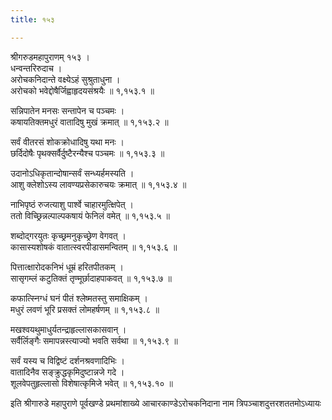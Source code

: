 ```yaml
---
title: १५३

---
```

श्रीगरुडमहापुराणम् १५३ ।  
धन्वन्तरिरुदाच ।  
अरोचकनिदान्ते वक्ष्येऽहं सुश्रुताधुना ।  
अरोचको भवेद्दोषैर्जिह्वाहृदयसंश्रयैः ॥ १,१५३.१ ॥  
  
सन्निपातेन मनसः सन्तापेन च पञ्चमः ।  
कषायतिक्तमधुरं वातादिषु मुखं क्रमात् ॥ १,१५३.२ ॥  
  
सर्वं वीतरसं शोकक्रोधादिषु यथा मनः ।  
छर्दिदोषैः पृथक्सर्वैर्दुष्टैरन्यैश्च पञ्चमः ॥ १,१५३.३ ॥  
  
उदानोऽधिकृतान्दोषान्सर्वं सन्ध्यर्हमस्यति ।  
आशु क्लेशोऽस्य लावण्यप्रसेकारुचयः क्रमात् ॥ १,१५३.४ ॥  
  
नाभिपृष्ठं रुजत्याशु पार्श्वे चाहारमुत्क्षिपेत् ।  
ततो विच्छ्रिन्नल्पाल्पकषायं फेनिलं वमेत् ॥ १,१५३.५ ॥  
  
शब्दोद्गरयुतः कृच्छ्रमनुकृच्छ्रेण वेगवत् ।  
कासास्यशोषकं वातात्स्वरपीडासमन्वितम् ॥ १,१५३.६ ॥  
  
पित्तात्क्षारोदकनिभं धूम्रं हरितपीतकम् ।  
सासृगम्लं कटुतिक्तं तृण्मूर्छादाहपाकवत् ॥ १,१५३.७ ॥  
  
कफात्स्निग्धं घनं पीतं श्लेष्मतस्तु समाक्षिकम् ।  
मधुरं लवणं भूरि प्रसक्तं लोमहर्षणम् ॥ १,१५३.८ ॥  
  
मखश्वयथुमाधुर्यतन्द्राहृल्लासकासवान् ।  
सर्वैर्लिङ्गैः समापन्नस्त्याज्यो भवति सर्वथा ॥ १,१५३.९ ॥  
  
सर्वं यस्य च विद्विष्टं दर्शनश्रवणादिभिः ।  
वातादिनैव सङ्क्रुद्धकृमिदुष्टान्नजे गदे ।  
शूलवेपतुहृल्लासो विशेषात्कृमिजे भवेत् ॥ १,१५३.१० ॥  
  
इति श्रीगारुडे महापुराणे पूर्वखण्डे प्रथमांशाख्ये आचारकाण्डेऽरोचकनिदाना नाम त्रिपञ्चाशदुत्तरशततमोऽध्यायः